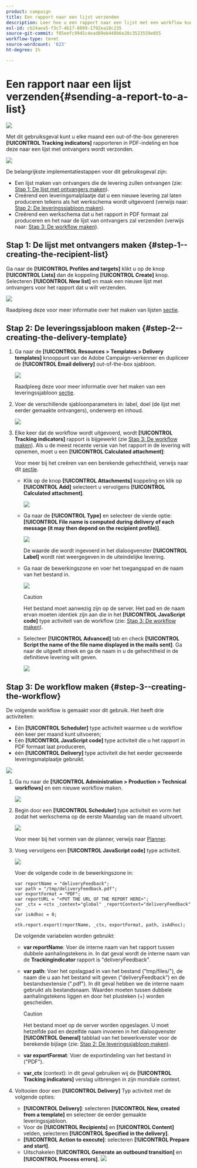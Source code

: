 ```yaml
---
product: campaign
title: Een rapport naar een lijst verzenden
description: Leer hoe u een rapport naar een lijst met een workflow kunt verzenden
exl-id: cb24aea5-f3c7-4b17-8899-1792ea18c235
source-git-commit: f05eefc9945c4ead89eb448b6e28c3523559e055
workflow-type: tm+mt
source-wordcount: '623'
ht-degree: 1%

---
```


# Een rapport naar een lijst verzenden{#sending-a-report-to-a-list}

![](../../assets/common.svg)

Met dit gebruiksgeval kunt u elke maand een out-of-the-box genereren **[!UICONTROL Tracking indicators]** rapporteren in PDF-indeling en hoe deze naar een lijst met ontvangers wordt verzonden.

![](assets/use_case_report_intro.png)

De belangrijkste implementatiestappen voor dit gebruiksgeval zijn:

* Een lijst maken van ontvangers die de levering zullen ontvangen (zie: [Stap 1: De lijst met ontvangers maken](#step-1--creating-the-recipient-list)).
* Creërend een leveringsmalplaatje dat u een nieuwe levering zal laten produceren telkens als het werkschema wordt uitgevoerd (verwijs naar: [Stap 2: De leveringssjabloon maken](#step-2--creating-the-delivery-template)).
* Creërend een werkschema dat u het rapport in PDF formaat zal produceren en het naar de lijst van ontvangers zal verzenden (verwijs naar: [Stap 3: De workflow maken](#step-3--creating-the-workflow)).

## Stap 1: De lijst met ontvangers maken {#step-1--creating-the-recipient-list}

Ga naar de **[!UICONTROL Profiles and targets]** klikt u op de knop **[!UICONTROL Lists]** dan de koppeling **[!UICONTROL Create]** knop. Selecteren **[!UICONTROL New list]** en maak een nieuwe lijst met ontvangers voor het rapport dat u wilt verzenden.

![](assets/use_case_report_1.png)

Raadpleeg deze voor meer informatie over het maken van lijsten [sectie](../../platform/using/creating-and-managing-lists.md).

## Stap 2: De leveringssjabloon maken {#step-2--creating-the-delivery-template}

1. Ga naar de **[!UICONTROL Resources > Templates > Delivery templates]** knooppunt van de Adobe Campaign-verkenner en dupliceer de **[!UICONTROL Email delivery]** out-of-the-box sjabloon.

   ![](assets/use_case_report_2.png)

   Raadpleeg deze voor meer informatie over het maken van een leveringssjabloon [sectie](../../delivery/using/about-templates.md).

1. Voer de verschillende sjabloonparameters in: label, doel (de lijst met eerder gemaakte ontvangers), onderwerp en inhoud.

   ![](assets/use_case_report_3.png)

1. Elke keer dat de workflow wordt uitgevoerd, wordt **[!UICONTROL Tracking indicators]** rapport is bijgewerkt (zie [Stap 3: De workflow maken](#step-3--creating-the-workflow)). Als u de meest recente versie van het rapport in de levering wilt opnemen, moet u een **[!UICONTROL Calculated attachment]**:

   Voor meer bij het creëren van een berekende gehechtheid, verwijs naar dit [sectie](../../delivery/using/attaching-files.md#creating-a-calculated-attachment).

   * Klik op de knop **[!UICONTROL Attachments]** koppeling en klik op **[!UICONTROL Add]** selecteert u vervolgens **[!UICONTROL Calculated attachment]**.

      ![](assets/use_case_report_4.png)

   * Ga naar de **[!UICONTROL Type]** en selecteer de vierde optie: **[!UICONTROL File name is computed during delivery of each message (it may then depend on the recipient profile)]**.

      ![](assets/use_case_report_5.png)

      De waarde die wordt ingevoerd in het dialoogvenster **[!UICONTROL Label]** wordt niet weergegeven in de uiteindelijke levering.

   * Ga naar de bewerkingszone en voer het toegangspad en de naam van het bestand in.

      ![](assets/use_case_report_6.png)

      >[!CAUTION]
      >
      >Het bestand moet aanwezig zijn op de server. Het pad en de naam ervan moeten identiek zijn aan die in het **[!UICONTROL JavaScript code]** type activiteit van de workflow (zie: [Stap 3: De workflow maken](#step-3--creating-the-workflow)).

   * Selecteer **[!UICONTROL Advanced]** tab en check **[!UICONTROL Script the name of the file name displayed in the mails sent]**. Ga naar de uitgeeft streek en ga de naam in u de gehechtheid in de definitieve levering wilt geven.

      ![](assets/use_case_report_6bis.png)

## Stap 3: De workflow maken {#step-3--creating-the-workflow}

De volgende workflow is gemaakt voor dit gebruik. Het heeft drie activiteiten:

* Eén **[!UICONTROL Scheduler]** type activiteit waarmee u de workflow één keer per maand kunt uitvoeren;
* Eén **[!UICONTROL JavaScript code]** type activiteit die u het rapport in PDF formaat laat produceren,
* één **[!UICONTROL Delivery]** type activiteit die het eerder gecreeerde leveringsmalplaatje gebruikt.

![](assets/use_case_report_8.png)

1. Ga nu naar de **[!UICONTROL Administration > Production > Technical workflows]** en een nieuwe workflow maken.

   ![](assets/use_case_report_7.png)

1. Begin door een **[!UICONTROL Scheduler]** type activiteit en vorm het zodat het werkschema op de eerste Maandag van de maand uitvoert.

   ![](assets/use_case_report_9.png)

   Voor meer bij het vormen van de planner, verwijs naar [Planner](scheduler.md).

1. Voeg vervolgens een **[!UICONTROL JavaScript code]** type activiteit.

   ![](assets/use_case_report_10.png)

   Voer de volgende code in de bewerkingszone in:

   ```
   var reportName = "deliveryFeedback";
   var path = "/tmp/deliveryFeedback.pdf";
   var exportFormat = "PDF";
   var reportURL = "<PUT THE URL OF THE REPORT HERE>";
   var _ctx = <ctx _context="global" _reportContext="deliveryFeedback" />
   var isAdhoc = 0;
   
   xtk.report.export(reportName, _ctx, exportFormat, path, isAdhoc);
   ```

   De volgende variabelen worden gebruikt:

   * **var reportName**: Voer de interne naam van het rapport tussen dubbele aanhalingstekens in. In dat geval wordt de interne naam van de **Trackingindicator** rapport is &quot;deliveryFeedback&quot;.
   * **var path**: Voer het opslagpad in van het bestand (&quot;tmp/files/&quot;), de naam die u aan het bestand wilt geven (&quot;deliveryFeedback&quot;) en de bestandsextensie (&quot;.pdf&quot;). In dit geval hebben we de interne naam gebruikt als bestandsnaam. Waarden moeten tussen dubbele aanhalingstekens liggen en door het plusteken (+) worden gescheiden.

      >[!CAUTION]
      >
      >Het bestand moet op de server worden opgeslagen. U moet hetzelfde pad en dezelfde naam invoeren in het dialoogvenster **[!UICONTROL General]** tabblad van het bewerkvenster voor de berekende bijlage (zie: [Stap 2: De leveringssjabloon maken](#step-2--creating-the-delivery-template)).

   * **var exportFormat**: Voer de exportindeling van het bestand in (&quot;PDF&quot;).
   * **var_ctx** (context): in dit geval gebruiken wij de **[!UICONTROL Tracking indicators]** verslag uitbrengen in zijn mondiale context.

1. Voltooien door een **[!UICONTROL Delivery]** Typ activiteit met de volgende opties:

   * **[!UICONTROL Delivery]**: selecteren **[!UICONTROL New, created from a template]** en selecteer de eerder gemaakte leveringssjabloon.
   * Voor de **[!UICONTROL Recipients]** en **[!UICONTROL Content]** velden, selecteren **[!UICONTROL Specified in the delivery]**.
   * **[!UICONTROL Action to execute]**: selecteren **[!UICONTROL Prepare and start]**.
   * Uitschakelen **[!UICONTROL Generate an outbound transition]** en **[!UICONTROL Process errors]**.
   ![](assets/use_case_report_11.png)
